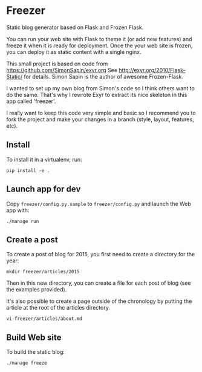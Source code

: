Freezer
=======

Static blog generator based on Flask and Frozen Flask.

You can run your web site with Flask to theme it (or add new features) and
freeze it when it is ready for deployment. Once the your web site is frozen,
you can deploy it as static content with a single nginx.

This small project is based on code from https://github.com/SimonSapin/exyr.org
See http://exyr.org/2010/Flask-Static/ for details. Simon Sapin is the author of
awesome Frozen-Flask.

I wanted to set up my own blog from Simon's code so I think others want to do the same.
That's why I rewrote Exyr to extract its nice skeleton in this app called 'freezer'.

I really want to keep this code very simple and basic so I recommend you to fork
the project and make your changes in a branch (style, layout, features, etc).

Install
-------

To install it in a virtualenv, run:

    pip install -e .

Launch app for dev
------------------

Copy `freezer/config.py.sample` to `freezer/config.py` and launch the Web app with:

    ./manage run

Create a post
-------------

To create a post of blog for 2015, you first need to create a directory for the
year:

    mkdir freezer/articles/2015

Then in this new directory, you can create a file for each post of blog (see the
examples provided).

It's also possible to create a page outside of the chronology by putting the
article at the root of the articles directory.

    vi freezer/articles/about.md

Build Web site
--------------

To build the static blog:

    ./manage freeze
